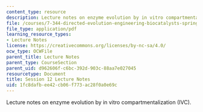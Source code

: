 ```yaml
---
content_type: resource
description: Lecture notes on enzyme evolution by in vitro compartmentalization (IVC).
file: /courses/7-344-directed-evolution-engineering-biocatalysts-spring-2008/1fc8dafbee42cb06f773ac28f0a0e69c_ses12_ln.pdf
file_type: application/pdf
learning_resource_types:
- Lecture Notes
license: https://creativecommons.org/licenses/by-nc-sa/4.0/
ocw_type: OCWFile
parent_title: Lecture Notes
parent_type: CourseSection
parent_uid: d962606f-c6bc-392d-903c-88aa7e027045
resourcetype: Document
title: Session 12 Lecture Notes
uid: 1fc8dafb-ee42-cb06-f773-ac28f0a0e69c
---
```

Lecture notes on enzyme evolution by in vitro compartmentalization (IVC).